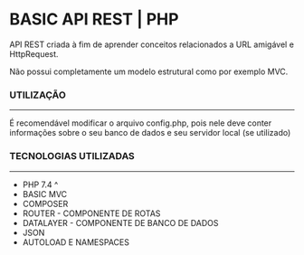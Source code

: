 # BASIC API REST | PHP

API REST criada à fim de aprender conceitos relacionados a URL amigável e HttpRequest.

Não possui completamente um modelo estrutural como por exemplo MVC.

### UTILIZAÇÃO
___

É recomendável modificar o arquivo config.php, pois nele deve conter informações sobre o seu banco de dados e seu servidor local (se utilizado)


### TECNOLOGIAS UTILIZADAS 
___

- PHP 7.4 ^
- BASIC MVC
- COMPOSER
- ROUTER - COMPONENTE DE ROTAS
- DATALAYER - COMPONENTE DE BANCO DE DADOS
- JSON
- AUTOLOAD E NAMESPACES